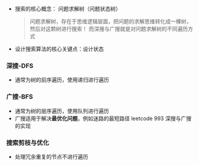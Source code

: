 * 搜索的核心概念： 问题求解树（问题状态树）
  > 问题求解树，存在于思维逻辑层面，把问题的求解思维转化成一棵树，然后对这颗树进行搜索！
  > 而深搜与广搜就是对问题求解树的不同遍历方式
* 设计搜索算法的核心关键点：设计状态
### 深搜-DFS
  * 通常为树的前序遍历，使用递归进行遍历

### 广搜-BFS
  * 通常为树的层序遍历，使用队列进行遍历
  * 广搜适用于解决**最优化问题**，例如迷路的最短路径
  leetcode 993 深搜与广搜的实现
### 搜索剪枝与优化
  * 处理冗余重复的节点不进行遍历